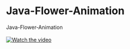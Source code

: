 # Java-Flower-Animation
Java-Flower-Animation
<br/><br/>
[![Watch the video](https://raw.githubusercontent.com/Larryzpl123/Java-Flower-Animation/thus.jpg)](https://raw.githubusercontent.com/Larryzpl123/Java-Flower-Animation/thus.mov)
